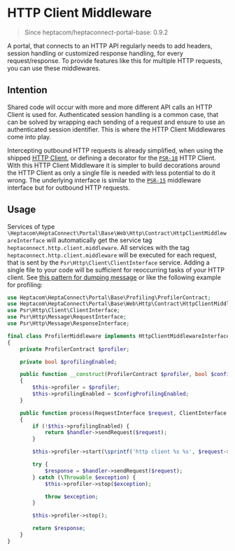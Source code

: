 # HTTP Client Middleware

> Since heptacom/heptaconnect-portal-base: 0.9.2

A portal, that connects to an HTTP API regularly needs to add headers, session handling or customized response handling, for every request/response.
To provide features like this for multiple HTTP requests, you can use these middlewares.


## Intention

Shared code will occur with more and more different API calls an HTTP Client is used for.
Authenticated session handling is a common case, that can be solved by wrapping each sending of a request and ensure to use an authenticated session identifier.
This is where the HTTP Client Middlewares come into play.

Intercepting outbound HTTP requests is already simplified, when using the shipped [HTTP Client](../../reference/portal-developer/service/http-client-contract.md), or defining a decorator for the [`PSR-18`](https://www.php-fig.org/psr/psr-18/) HTTP Client.
With this HTTP Client Middleware it is simpler to build decorations around the HTTP Client as only a single file is needed with less potential to do it wrong.
The underlying interface is similar to the [`PSR-15`](https://www.php-fig.org/psr/psr-15/) middleware interface but for outbound HTTP requests.


## Usage

Services of type `\Heptacom\HeptaConnect\Portal\Base\Web\Http\Contract\HttpClientMiddlewareInterface` will automatically get the service tag `heptaconnect.http.client.middleware`.
All services with the tag `heptaconnect.http.client.middleware` will be executed for each request, that is sent by the `Psr\Http\Client\ClientInterface` service.
Adding a single file to your code will be sufficient for reoccurring tasks of your HTTP client.
See [this pattern for dumping message](./patterns/http-client-middleware-dumping-on-bad-request.md) or like the following example for profiling:


```php
use Heptacom\HeptaConnect\Portal\Base\Profiling\ProfilerContract;
use Heptacom\HeptaConnect\Portal\Base\Web\Http\Contract\HttpClientMiddlewareInterface;
use Psr\Http\Client\ClientInterface;
use Psr\Http\Message\RequestInterface;
use Psr\Http\Message\ResponseInterface;

final class ProfilerMiddleware implements HttpClientMiddlewareInterface
{
    private ProfilerContract $profiler;

    private bool $profilingEnabled;

    public function __construct(ProfilerContract $profiler, bool $configProfilingEnabled)
    {
        $this->profiler = $profiler;
        $this->profilingEnabled = $configProfilingEnabled;
    }

    public function process(RequestInterface $request, ClientInterface $handler): ResponseInterface
    {
        if (!$this->profilingEnabled) {
            return $handler->sendRequest($request);
        }

        $this->profiler->start(\sprintf('http client %s %s', $request->getMethod(), $request->getUri()));

        try {
            $response = $handler->sendRequest($request);
        } catch (\Throwable $exception) {
            $this->profiler->stop($exception);

            throw $exception;
        }

        $this->profiler->stop();

        return $response;
    }
}
```
